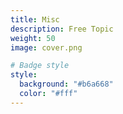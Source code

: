 ```yaml
---
title: Misc
description: Free Topic
weight: 50
image: cover.png

# Badge style
style:
  background: "#b6a668"
  color: "#fff"
---
```

